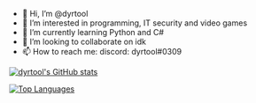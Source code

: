- 👋 Hi, I’m @dyrtool
- 👀 I’m interested in programming, IT security and video games
- 🌱 I’m currently learning Python and C#
- 💞️ I’m looking to collaborate on idk
- 📫 How to reach me: discord: dyrtool#0309

[![dyrtool's GitHub stats](https://github-readme-stats.vercel.app/api?username=dyrtool&theme=react)](https://camo.githubusercontent.com/7619052b58a1e61d8426dc35d2f4d2d7455f047e6027509b749c815ef89a74e9/68747470733a2f2f6769746875622d726561646d652d73746174732e76657263656c2e6170702f6170693f757365726e616d653d647972746f6f6c)

[![Top Languages](https://github-readme-stats.vercel.app/api/top-langs/?username=dyrtool&theme=react)](https://camo.githubusercontent.com/a4a8e975cde8191dfd1397ec61eff89f4da7cbde8939048165ec8c4a7afb2ecc/68747470733a2f2f6769746875622d726561646d652d73746174732e76657263656c2e6170702f6170692f746f702d6c616e67732f3f757365726e616d653d647972746f6f6c267468656d653d6f6e656461726b)

<!---
dyrtool/dyrtool is a ✨ special ✨ repository because its `README.md` (this file) appears on your GitHub profile.
You can click the Preview link to take a look at your changes.
--->
